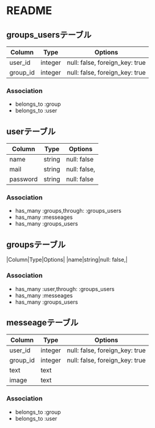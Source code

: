 # README


## groups_usersテーブル

|Column|Type|Options|
|------|----|-------|
|user_id|integer|null: false, foreign_key: true|
|group_id|integer|null: false, foreign_key: true|

### Association
- belongs_to :group
- belongs_to :user


## userテーブル

|Column|Type|Options|
|------|----|-------|
|name|string|null: false|
|mail|string|null: false,|
|password|string|null: false|

### Association
- has_many :groups,through: :groups_users
- has_many :messeages
- has_many :groups_users


## groupsテーブル

|Column|Type|Options|
|name|string|null: false,|

### Association
- has_many :user,through: :groups_users
- has_many :messeages
- has_many :groups_users

## messeageテーブル

|Column|Type|Options|
|------|----|-------|
|user_id|integer|null: false, foreign_key: true|
|group_id|integer|null: false, foreign_key: true|
|text|text||
|image|text||

### Association
- belongs_to :group
- belongs_to :user



